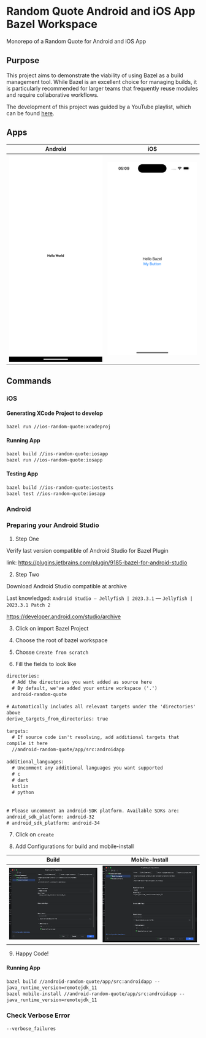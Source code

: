 # Random Quote Android and iOS App Bazel Workspace
Monorepo of a Random Quote for Android and iOS App

## Purpose

This project aims to demonstrate the viability of using Bazel as a build management tool. While Bazel is an excellent choice for managing builds, it is particularly recommended for larger teams that frequently reuse modules and require collaborative workflows. 

The development of this project was guided by a YouTube playlist, which can be found [here](https://www.youtube.com/playlist?list=PL23Revp-82LK5Xvy_iQYScLZ6zIyBGZmX).

## Apps

| Android    | iOS |
| -------- | ------- |
|  ![screen android](_img/screen-android.png) |   ![screen ios](_img/screen-ios.png)  |

## Commands

### iOS

#### Generating XCode Project to develop

```
bazel run //ios-random-quote:xcodeproj
```

#### Running App

```
bazel build //ios-random-quote:iosapp
bazel run //ios-random-quote:iosapp
```

#### Testing App

```
bazel build //ios-random-quote:iostests
bazel test //ios-random-quote:iosapp
```

### Android

### Preparing your Android Studio

1. Step One

Verify last version compatible of Android Studio for  Bazel Plugin

link: https://plugins.jetbrains.com/plugin/9185-bazel-for-android-studio

2. Step Two

Download Android Studio compatible at archive

Last knowledged: `Android Studio — Jellyfish | 2023.3.1` — `Jellyfish | 2023.3.1 Patch 2`

https://developer.android.com/studio/archive

3. Click on import Bazel Project

4. Choose the root of bazel workspace

5. Chosse `Create from scratch`

6. Fill the fields to look like

```
directories:
  # Add the directories you want added as source here
  # By default, we've added your entire workspace ('.')
  android-random-quote

# Automatically includes all relevant targets under the 'directories' above
derive_targets_from_directories: true

targets:
  # If source code isn't resolving, add additional targets that compile it here
  //android-random-quote/app/src:androidapp

additional_languages:
  # Uncomment any additional languages you want supported
  # c
  # dart
  kotlin
  # python


# Please uncomment an android-SDK platform. Available SDKs are:
android_sdk_platform: android-32
# android_sdk_platform: android-34
```

7. Click on `create`

8. Add Configurations for build and mobile-install

| Build    | Mobile-Install |
| -------- | ------- |
|  ![Build Configuration](<_img/android-build-configuration.png>) |   ![Mobile Install Configuration](<_img/android-mobile-install-configuration.png>)  |


9. Happy Code!

#### Running App

```
bazel build //android-random-quote/app/src:androidapp --java_runtime_version=remotejdk_11
bazel mobile-install //android-random-quote/app/src:androidapp --java_runtime_version=remotejdk_11

```

### Check Verbose Error

```
--verbose_failures 
```
